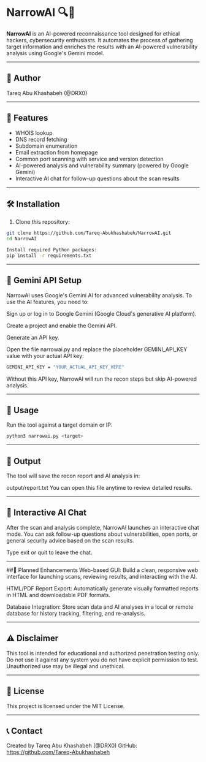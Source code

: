 # NarrowAI 🔍🤖

**NarrowAI** is an AI-powered reconnaissance tool designed for ethical hackers, cybersecurity enthusiasts. It automates the process of gathering target information and enriches the results with an AI-powered vulnerability analysis using Google's Gemini model.

---

## 👤 Author  
Tareq Abu Khashabeh (@DRX0)

---

## 🧠 Features

- WHOIS lookup  
- DNS record fetching  
- Subdomain enumeration  
- Email extraction from homepage  
- Common port scanning with service and version detection  
- AI-powered analysis and vulnerability summary (powered by Google Gemini)  
- Interactive AI chat for follow-up questions about the scan results  

---

## 🛠️ Installation

1. Clone this repository:

```bash
git clone https://github.com/Tareq-Abukhashabeh/NarrowAI.git
cd NarrowAI

Install required Python packages:
pip install -r requirements.txt
```
---

## 🔑 Gemini API Setup
NarrowAI uses Google's Gemini AI for advanced vulnerability analysis. To use the AI features, you need to:

Sign up or log in to Google Gemini (Google Cloud's generative AI platform).

Create a project and enable the Gemini API.

Generate an API key.

Open the file narrowai.py and replace the placeholder GEMINI_API_KEY value with your actual API key:
```bash
GEMINI_API_KEY = "YOUR_ACTUAL_API_KEY_HERE"
```
Without this API key, NarrowAI will run the recon steps but skip AI-powered analysis.

---

## 🚀 Usage
Run the tool against a target domain or IP:
```bash
python3 narrowai.py <target>
```
---

## 📂 Output
The tool will save the recon report and AI analysis in:

output/report.txt
You can open this file anytime to review detailed results.

---

## 💬 Interactive AI Chat
After the scan and analysis complete, NarrowAI launches an interactive chat mode. You can ask follow-up questions about vulnerabilities, open ports, or general security advice based on the scan results.

Type exit or quit to leave the chat.

---

##🧪 Planned Enhancements
 Web-based GUI: Build a clean, responsive web interface for launching scans, reviewing results, and interacting with the AI.

 HTML/PDF Report Export: Automatically generate visually formatted reports in HTML and downloadable PDF formats.

 Database Integration: Store scan data and AI analyses in a local or remote database for history tracking, filtering, and re-analysis.

---

## ⚠️ Disclaimer
This tool is intended for educational and authorized penetration testing only.
Do not use it against any system you do not have explicit permission to test. Unauthorized use may be illegal and unethical.

---

## 📄 License
This project is licensed under the MIT License.


---

## 📞 Contact
Created by Tareq Abu Khashabeh (@DRX0)
GitHub: https://github.com/Tareq-Abukhashabeh



